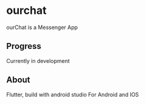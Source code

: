 # ourchat

ourChat is a Messenger App 

## Progress

Currently in development 

## About

Flutter, build with android studio For Android and IOS 
